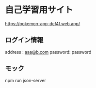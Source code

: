 # 自己学習用サイト
https://pokemon-app-dcf4f.web.app/

## ログイン情報
address : aaa@b.com
password: password

## モック
npm run json-server

